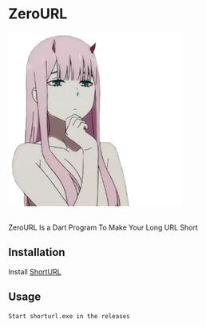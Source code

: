 # ZeroURL
<p align="left">
  <img src="https://raw.githubusercontent.com/NotFubukIl/ZeroURL/main/data/pngegg%20(1).png" width="350">
</p>
</br>
ZeroURL Is a Dart Program To Make Your Long URL Short

## Installation

Install [ShortURL](https://github.com/NotFubukIl/ZeroURL/releases/download/release/shorturl.exe)

## Usage

```txt
Start shorturl.exe in the releases
```
